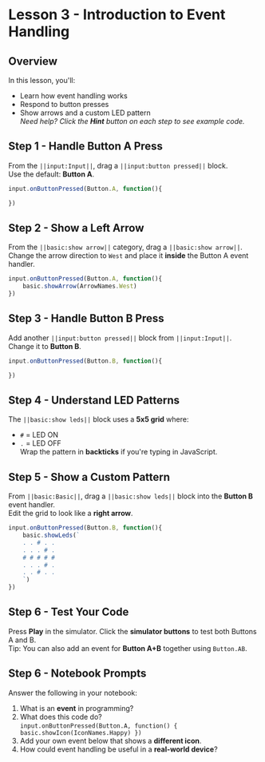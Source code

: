 # Lesson 3 - Introduction to Event Handling

## Overview 
In this lesson, you'll: 
* Learn how event handling works 
* Respond to button presses
* Show arrows and a custom LED pattern  
*Need help? Click the __Hint__ button on each step to see example code.*

## Step 1 - Handle Button A Press 
From the ``||input:Input||``, drag a ``||input:button pressed||`` block.  
Use the default: **Button A**.
```typescript 
input.onButtonPressed(Button.A, function(){

})
```

## Step 2 - Show a Left Arrow
From the ``||basic:show arrow||`` category, drag a ``||basic:show arrow||``.  
Change the arrow direction to `West` and place it **inside** 
the Button A event handler.
```typescript 
input.onButtonPressed(Button.A, function(){
    basic.showArrow(ArrowNames.West)
})
```

## Step 3 - Handle Button B Press 
Add another ``||input:button pressed||`` block from ``||input:Input||``.  
Change it to **Button B**.
```typescript 
input.onButtonPressed(Button.B, function(){

})
```

## Step 4 - Understand LED Patterns 
The ``||basic:show leds||`` block uses a **5x5 grid** where: 
* `#` = LED ON 
* `.` = LED OFF  
Wrap the pattern in **backticks** if you're typing in JavaScript.

## Step 5 - Show a Custom Pattern 
From ``||basic:Basic||``, drag a ``||basic:show leds||`` block 
into the **Button B** event handler.  
Edit the grid to look like a **right arrow**.
```typescript 
input.onButtonPressed(Button.B, function(){
    basic.showLeds(`
    . . # . .
    . . . # .
    # # # # #
    . . . # .
    . . # . .
    `)
})
```

## Step 6 - Test Your Code 
Press **Play** in the simulator. Click the **simulator buttons** to test both 
Buttons A and B.  
Tip: You can also add an event for **Button A+B** together using `Button.AB`.

## Step 6 - Notebook Prompts
Answer the following in your notebook:
1. What is an **event** in programming?
2. What does this code do?  
`input.onButtonPressed(Button.A, function() {
    basic.showIcon(IconNames.Happy)
})`
3. Add your own event below that shows a **different icon**.
4. How could event handling be useful in a **real-world device**?